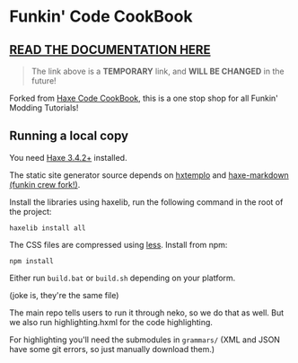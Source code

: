 # Funkin' Code CookBook
## [**READ THE DOCUMENTATION HERE**](https://thekade.net/funkin-cookbook/)
> The link above is a **TEMPORARY** link, and **WILL BE CHANGED** in the future!

Forked from [Haxe Code CookBook](https://github.com/HaxeFoundation/code-cookbook), this is a one stop shop for all Funkin' Modding Tutorials!

## Running a local copy

You need [Haxe 3.4.2+](https://haxe.org/download/list/) installed.

The static site generator source depends on [hxtemplo](https://lib.haxe.org/p/hxtemplo) and [haxe-markdown (funkin crew fork!)](https://github.com/FunkinCrew/haxe-markdown).

Install the libraries using haxelib, run the following command in the root of the project:
```
haxelib install all
```
The CSS files are compressed using [less](http://lesscss.org/#using-less). 
Install from npm:
```
npm install
```

Either run `build.bat` or `build.sh` depending on your platform.

(joke is, they're the same file)

The main repo tells users to run it through neko, so we do that as well. But we also run highlighting.hxml for the code highlighting.

For highlighting you'll need the submodules in `grammars/` (XML and JSON have some git errors, so just manually download them.)
